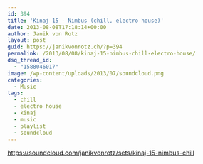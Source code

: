 ```yaml
---
id: 394
title: 'Kinaj 15 - Nimbus (chill, electro house)'
date: 2013-08-08T17:18:14+00:00
author: Janik von Rotz
layout: post
guid: https://janikvonrotz.ch/?p=394
permalink: /2013/08/08/kinaj-15-nimbus-chill-electro-house/
dsq_thread_id:
  - "1588046017"
image: /wp-content/uploads/2013/07/soundcloud.png
categories:
  - Music
tags:
  - chill
  - electro house
  - kinaj
  - music
  - playlist
  - soundcloud
---
```

https://soundcloud.com/janikvonrotz/sets/kinaj-15-nimbus-chill